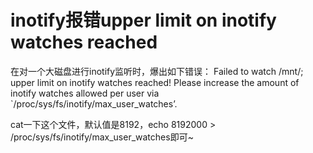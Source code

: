 inotify报错upper limit on inotify watches reached
====


在对一个大磁盘进行inotify监听时，爆出如下错误：
Failed to watch /mnt/;
upper limit on inotify watches reached!
Please increase the amount of inotify watches allowed per user via `/proc/sys/fs/inotify/max_user_watches’.

cat一下这个文件，默认值是8192，echo 8192000 > /proc/sys/fs/inotify/max_user_watches即可~


